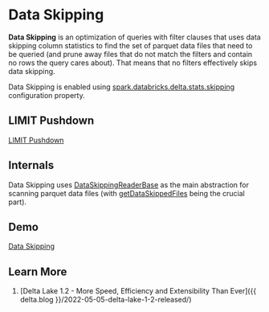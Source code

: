 # Data Skipping

**Data Skipping** is an optimization of queries with filter clauses that uses data skipping column statistics to find the set of parquet data files that need to be queried (and prune away files that do not match the filters and contain no rows the query cares about). That means that no filters effectively skips data skipping.

Data Skipping is enabled using [spark.databricks.delta.stats.skipping](../configuration-properties/DeltaSQLConf.md#DELTA_STATS_SKIPPING) configuration property.

## LIMIT Pushdown

[LIMIT Pushdown](../limit-pushdown/index.md)

## Internals

Data Skipping uses [DataSkippingReaderBase](DataSkippingReaderBase.md) as the main abstraction for scanning parquet data files (with [getDataSkippedFiles](DataSkippingReaderBase.md#getDataSkippedFiles) being the crucial part).

## Demo

[Data Skipping](../demo/data-skipping.md)

## Learn More

1. [Delta Lake 1.2 - More Speed, Efficiency and Extensibility Than Ever]({{ delta.blog }}/2022-05-05-delta-lake-1-2-released/)
